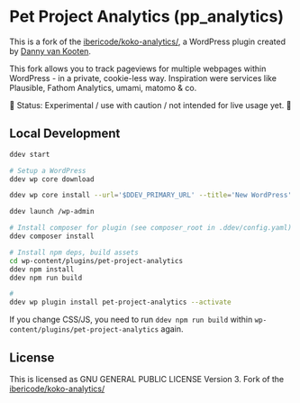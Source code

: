 # Pet Project Analytics (pp_analytics)

This is a fork of the [ibericode/koko-analytics/](https://github.com/ibericode/koko-analytics/), a WordPress plugin created by [Danny van Kooten](https://github.com/dannyvankooten).

This fork allows you to track pageviews for multiple webpages within WordPress - in a private, cookie-less way. Inspiration were services like Plausible, Fathom Analytics, umami, matomo & co.

🚧 Status: Experimental / use with caution / not intended for live usage yet. 🚧

## Local Development

```bash
ddev start

# Setup a WordPress
ddev wp core download

ddev wp core install --url='$DDEV_PRIMARY_URL' --title='New WordPress' --admin_user=admin --admin_email=admin@example.com --prompt=admin_password

ddev launch /wp-admin

# Install composer for plugin (see composer_root in .ddev/config.yaml)
ddev composer install

# Install npm deps, build assets
cd wp-content/plugins/pet-project-analytics
ddev npm install
ddev npm run build

# 
ddev wp plugin install pet-project-analytics --activate
```

If you change CSS/JS, you need to run `ddev npm run build` within `wp-content/plugins/pet-project-analytics` again.

## License

This is licensed as GNU GENERAL PUBLIC LICENSE Version 3. Fork of the [ibericode/koko-analytics/](https://github.com/ibericode/koko-analytics/)
